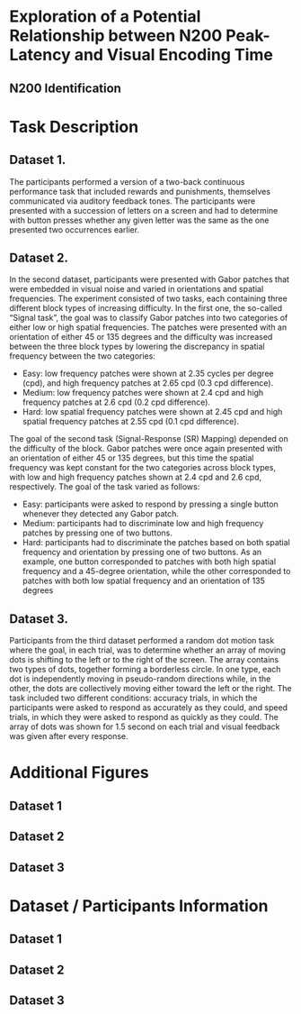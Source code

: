 <h1>Exploration of a Potential Relationship between N200 Peak-Latency and Visual Encoding Time</h1>
<h2>N200 Identification</h2>
<h2></h2>

<h1>Task Description</h1>
<h2>Dataset 1.</h2>
The participants performed a version of a two-back continuous performance task that included rewards and
punishments, themselves communicated via auditory feedback tones. The participants were presented with a
succession of letters on a screen and had to determine with button presses whether any given letter was the same as
the one presented two occurrences earlier.

<h2>Dataset 2.</h2>
In the second dataset, participants were presented with Gabor patches that were embedded in visual noise and varied in
orientations and spatial frequencies. The experiment consisted of two tasks, each containing three different block types
of increasing difficulty.
In the first one, the so-called “Signal task”, the goal was to classify Gabor patches into two categories of either low or
high spatial frequencies. The patches were presented with an orientation of either 45 or 135 degrees and the difficulty
was increased between the three block types by lowering the discrepancy in spatial frequency between the two
categories:

- Easy: low frequency patches were shown at 2.35 cycles per degree (cpd), and high frequency patches at 2.65 cpd
(0.3 cpd difference).
- Medium: low frequency patches were shown at 2.4 cpd and high frequency patches at 2.6 cpd (0.2 cpd
difference).
- Hard: low spatial frequency patches were shown at 2.45 cpd and high spatial frequency patches at 2.55 cpd (0.1
cpd difference).  

The goal of the second task (Signal-Response (SR) Mapping) depended on the difficulty of the block. Gabor patches were
once again presented with an orientation of either 45 or 135 degrees, but this time the spatial frequency was kept
constant for the two categories across block types, with low and high frequency patches shown at 2.4 cpd and 2.6 cpd,
respectively. The goal of the task varied as follows:
- Easy: participants were asked to respond by pressing a single button whenever they detected any Gabor patch.
- Medium: participants had to discriminate low and high frequency patches by pressing one of two buttons.
- Hard: participants had to discriminate the patches based on both spatial frequency and orientation by pressing
one of two buttons. As an example, one button corresponded to patches with both high spatial frequency and a
45-degree orientation, while the other corresponded to patches with both low spatial frequency and an
orientation of 135 degrees


<h2>Dataset 3.</h2>
Participants from the third dataset performed a random dot motion task where the goal, in each trial, was to determine
whether an array of moving dots is shifting to the left or to the right of the screen. The array contains two types of dots,
together forming a borderless circle. In one type, each dot is independently moving in pseudo-random directions while,
in the other, the dots are collectively moving either toward the left or the right. The task included two different
conditions: accuracy trials, in which the participants were asked to respond as accurately as they could, and speed trials,
in which they were asked to respond as quickly as they could. The array of dots was shown for 1.5 second on each trial
and visual feedback was given after every response.

<h1>Additional Figures</h1>
<h2>Dataset 1</h2>
<h2>Dataset 2</h2>
<h2>Dataset 3</h2>


<h1>Dataset / Participants Information</h1>
<h2>Dataset 1</h2>
<h2>Dataset 2</h2>
<h2>Dataset 3</h2>

